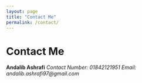 ```yaml
---
layout: page
title: "Contact Me"
permalink: /contact/
---
```


# Contact Me
**Andalib Ashrafi**
_Contact Number: 01842121951_ 
_Email: andalib.ashrafi97@gmail.com_
